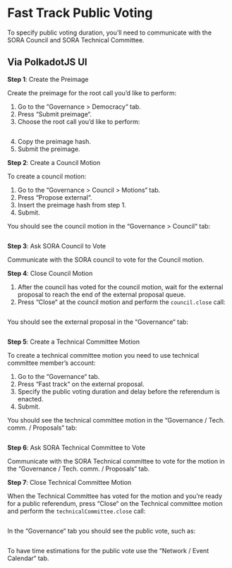 # Fast Track Public Voting

To specify public voting duration, you’ll need to communicate with the SORA Council and SORA Technical Committee.

## Via PolkadotJS UI

**Step 1**: Create the Preimage

Create the preimage for the root call you’d like to perform:

1. Go to the “Governance > Democracy“ tab.
2. Press “Submit preimage“.
3. Choose the root call you’d like to perform:

<figure><img src="/.gitbook/assets/public-voting-submit-preimage.png" alt=""><figcaption></figcaption></figure>

4. Copy the preimage hash.
5. Submit the preimage.

**Step 2**: Create a Council Motion

To create a council motion:

1. Go to the “Governance > Council > Motions“ tab.
2. Press “Propose external“.
3. Insert the preimage hash from step 1.
4. Submit.

You should see the council motion in the “Governance > Council“ tab:

<figure><img src="/.gitbook/assets/public-voting-view-council-motion.png" alt=""><figcaption></figcaption></figure>

**Step 3**: Ask SORA Council to Vote

Communicate with the SORA council to vote for the Council motion.

**Step 4**: Close Council Motion

1. After the council has voted for the council motion, wait for the external proposal to reach the end of the external proposal queue.
2. Press “Close“ at the council motion and perform the `council.close` call:

<figure><img src="/.gitbook/assets/public-voting-close-council-motion.png" alt=""><figcaption></figcaption></figure>

You should see the external proposal in the “Governance“ tab:

<figure><img src="/.gitbook/assets/public-voting-view-external-proposal.png" alt=""><figcaption></figcaption></figure>

**Step 5**: Create a Technical Committee Motion

To create a technical committee motion you need to use technical committee member’s account:

1. Go to the “Governance“ tab.
2. Press “Fast track“ on the external proposal.
3. Specify the public voting duration and delay before the referendum is enacted.
4. Submit.

You should see the technical committee motion in the “Governance / Tech. comm. / Proposals“ tab:

<figure><img src="/.gitbook/assets/public-voting-create-technical-committee-motion.png" alt=""><figcaption></figcaption></figure>

**Step 6**: Ask SORA Technical Committee to Vote

Communicate with the SORA Technical committee to vote for the motion in the “Governance / Tech. comm. / Proposals“ tab.

**Step 7**: Close Technical Committee Motion

When the Technical Committee has voted for the motion and you’re ready for a public referendum, press “Close“ on the Technical committee motion and perform the `technicalCommittee.close` call:

<figure><img src="/.gitbook/assets/public-voting-close-tehcnical-committee-motion.png" alt=""><figcaption></figcaption></figure>

In the “Governance“ tab you should see the public vote, such as:

<figure><img src="/.gitbook/assets/public-voting-view-public-vote.png" alt=""><figcaption></figcaption></figure>

To have time estimations for the public vote use the “Network / Event Calendar“ tab.
